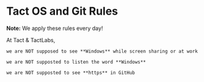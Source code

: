 # Tact OS and Git Rules

**Note:** We apply these rules every day!



At Tact & TactLabs, 
```
we are NOT supposed to see **Windows** while screen sharing or at work

we are NOT supposted to listen the word **Windows**

we are NOT supposted to see **https** in GitHub
```


